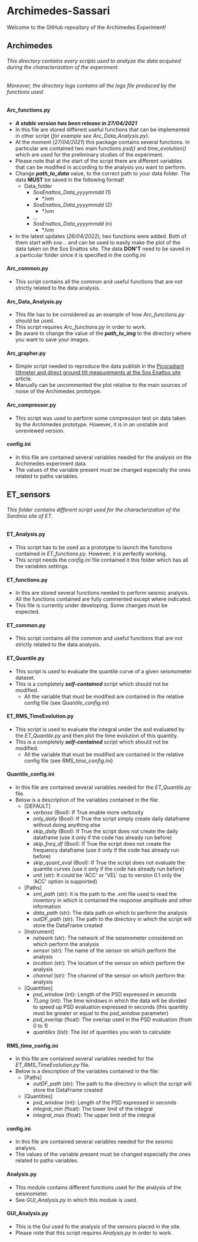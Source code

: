 # Archimedes-Sassari

Welcome to the GitHub repository of the Archimedes Experiment!

## Archimedes

###### This directory contains every scripts used to analyze the data acquired during the characterization of the experiment.

###### Moreover, the directory logs contains all the logs file produced by the functions used.

#### Arc_functions.py

* ___A stable version has been release in 27/04/2021___
* In this file are stored different useful functions that can be implemented in other script (_for example see
  Arc_Data_Analysis.py_).
* At the moment (_27/04/2021_) this package contains several functions. In particular are contained two main functions
  _psd()_ and  _time_evolution()_ which are used for the preliminary studies of the experiment.
* Please note that at the start of the script there are different variables that can be modified in according to the
  analysis you want to perform.
* Change ___path_to_data___ value, to the correct path to your data folder. The data __MUST__ be saved in the following
  format!
    * Data_folder
        * _SosEnattos_Data_yyyymmdd_ (1)
            * *.lvm
        * _SosEnattos_Data_yyyymmdd_ (2)
            * *.lvm
        * ...
        * _SosEnattos_Data_yyyymmdd_ (n)
            * *.lvm
* In the latest updates (_26/04/2022_), two functions were added. Both of them start with _soe..._  and can be used to
  easily make the plot of the data taken on the Sos Enattos site. The data __DON'T__ need to be saved in a particular
  folder since it is specified in the config.ini

#### Arc_common.py

* This script contains all the common and useful functions that are not strictly related to the data analysis.

#### Arc_Data_Analysis.py

* This file has to be considered as an example of how _Arc_functions.py_ should be used.
* This script requires _Arc_functions.py_ in order to work.
* Be aware to change the value of the ___path_to_img___ to the directory where you want to save your images.

#### Arc_grapher.py

* Simple script needed to reproduce the data publish in
  the [Picoradiant tiltmeter and direct ground tilt measurements at the Sos Enattos site](https://link.springer.com/article/10.1140/epjp/s13360-021-01993-w)
  article.
* Manually can be uncommented the plot relative to the main sources of noise of the Archimedes prototype.

#### Arc_compressor.py

* This script was used to perform some compression test on data taken by the Archimedes prototype. However, it is in an
  unstable and unreviewed version.

#### config.ini

* In this file are contained several variables needed for the analysis on the Archimedes experiment data.
* The values of the variable present must be changed especially the ones related to paths variables.

## ET_sensors

###### This folder contains different script used for the characterization of the Sardinia site of ET.

#### ET_Analysis.py

* This script has to be used as a prototype to launch the functions contained in _ET_functions.py_. However, it is
  perfectly working.
* This script needs the _config.ini_ file contained it this folder which has all the variables settings.

#### ET_functions.py

* In this are stored several functions needed to perform seismic analysis. All the functions contained are fully
  commented except where indicated.
* This file is currently under developing. Some changes must be expected.

#### ET_common.py

* This script contains all the common and useful functions that are not strictly related to the data analysis.

#### ET_Quantile.py

* This script is used to evaluate the quantile curve of a given seismometer dataset.
* This is a completely ___self-contained___ script which should not be modified.
    * All the variable that must be modified are contained in the relative config file (see _Quantile_config.ini_)

#### ET_RMS_TimeEvolution.py

* This script is used to evaluate the integral under the asd evaluated by the _ET_Quantile.py_ and then plot the time
  evolution of this quantity.
* This is a completely ___self-contained___ script which should not be modified.
    * All the variable that must be modified are contained in the relative config file (see _RMS_time_config.ini_)

#### Quantile_config.ini

* In this file are contained several variables needed for the _ET_Quantile.py_ file.
* Below is a description of the variables contained in the file:
    * [DEFAULT]
        * _verbose_ (Bool):  If True enable more verbosity
        * _only_daily_ (Bool): If True the script simply create daily dataframe without doing anything else
        * _skip_daily_ (Bool): If True the script does not create the daily dataframe (use it only if the code has
          already run before)
        * _skip_freq_df_ (Bool): If True the script does not create the frequency dataframe (use it only if the code has
          already run before)
        * _skip_quant_eval_ (Bool): If True the script does not evaluate the quantile curves (use it only if the code
          has
          already run before)
        * _unit_ (str): It could be 'ACC' or 'VEL' (up to version 0.1 only the 'ACC' option is supported)
    * [Paths]
        * _xml_path_ (str): It is the path to the .xml file used to read the inventory in which is contained the
          response amplitude and other information
        * _data_path_ (str): The data path on which to perform the analysis
        * _outDF_path_ (str): The path to the directory in which the script will store the DataFrame created
    * [Instrument]
        * _network_ (str): The network of the seismometer considered on which perform the analysis
        * _sensor_ (str): The name of the sensor on which perform the analysis
        * _location_ (str): The location of the sensor on which perform the analysis
        * _channel_ (str): The channel of the sensor on which perform the analysis
    * [Quantities]
        * _psd_window_ (int): Length of the PSD expressed in seconds
        * _TLong_ (int): The time windows in which the data will be divided to speed up PSD evaluation expressed in
          seconds (this quantity must be greater or equal to the _psd_window_ parameter)
        * _psd_overlap_ (float): The overlap used in the PSD evaluation (from 0 to 1)
        * _quantiles_ (list): The list of quantiles you wish to calculate

#### RMS_time_config.ini

* In this file are contained several variables needed for the _ET_RMS_TimeEvolution.py_ file.
* Below is a description of the variables contained in the file:
    * [Paths]
        * _outDF_path_ (str): The path to the directory in which the script will store the DataFrame created
    * [Quantities]
        * _psd_window_ (int): Length of the PSD expressed in seconds
        * _integral_min_ (float): The lower limit of the integral
        * _integral_max_ (float): The upper limit of the integral

#### config.ini

* In this file are contained several variables needed for the seismic analysis.
* The values of the variable present must be changed especially the ones related to paths variables.

#### Analysis.py

* This module contains different functions used for the analysis of the seismometer.
* See _GUI_Analysis.py_ in which this module is used.

#### GUI_Analysis.py

* This is the Gui used fo the analysis of the sensors placed in the site.
* Please note that this script requires _Analysis.py_ in order to work.






